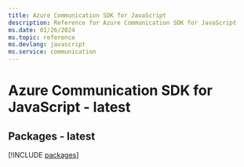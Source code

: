 ```yaml
---
title: Azure Communication SDK for JavaScript
description: Reference for Azure Communication SDK for JavaScript
ms.date: 01/26/2024
ms.topic: reference
ms.devlang: javascript
ms.service: communication
---
```

# Azure Communication SDK for JavaScript - latest
## Packages - latest
[!INCLUDE [packages](communication-index.md)]
